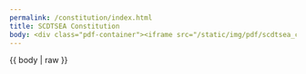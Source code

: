 ```yaml
---
permalink: /constitution/index.html
title: SCDTSEA Constitution
body: <div class="pdf-container"><iframe src="/static/img/pdf/scdtsea_constitution.pdf"></iframe></div>
---
```

{{ body | raw }}
